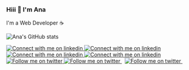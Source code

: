 ### Hiii 👋 I'm Ana

I'm a Web Developer ☕

![Ana's GitHub stats](https://github-readme-stats.vercel.app/api?username=itsmeanaaa&show_icons=true&theme=transparent)



<!-- Social button 1 -->
<!-- Light Mode -->
<a href="https://open.spotify.com/user/12141598168?si=1d5f420c9d8d468d#gh-light-mode-only">
<img src="https://img.shields.io/badge/Spotify-1ED760?style=for-the-badge&logo=spotify&logoColor=white#gh-light-mode-only" alt="Connect with me on linkedin" >
</a>
<!-- Dark Mode -->
<a href="https://open.spotify.com/user/12141598168?si=1d5f420c9d8d468d#gh-dark-mode-only">
<img src="https://img.shields.io/badge/Spotify-1ED760?style=for-the-badge&logo=spotify&logoColor=white#gh-dark-mode-only" alt="Connect with me on linkedin" >
</a>


<!-- Social button 2 -->
<!-- Light Mode -->
<a href="https://www.instagram.com/anahatesuu/#gh-light-mode-only">
<img src="https://img.shields.io/badge/Instagram-%23E4405F.svg?style=for-the-badge&logo=Instagram&logoColor=white#gh-light-mode-only" alt="Connect with me on linkedin" >
</a>
<!-- Dark Mode -->
<a href="https://www.instagram.com/imsuperana_/#gh-dark-mode-only">
<img src="https://img.shields.io/badge/Instagram-%23E4405F.svg?style=for-the-badge&logo=Instagram&logoColor=white#gh-dark-mode-only" alt="Connect with me on linkedin" >
</a>
<a href="https://twitter.com/anahatesuu#gh-light-mode-only">
<img src="https://img.shields.io/twitter/follow/imsuperana_?style=for-the-badge&logo=twitter&labelColor=000&color=3572A5#gh-light-mode-only" alt="Follow me on twitter" >
</a>

<!-- Social button 3 -->
<!-- Light Mode -->
<!-- Dark Mode -->
<a href="https://twitter.com/anahatesuu#gh-dark-mode-only">
<img src="https://img.shields.io/twitter/follow/imsuperana_?style=for-the-badge&logo=twitter&labelColor=000&color=FFF#gh-dark-mode-only" alt="Follow me on twitter" >
</a>
&nbsp;
<!-- Social button 2 -->
<a href="https://twitter.com/imsuperana_](https://open.spotify.com/user/12141598168?si=92f7782217634959#gh-light-mode-only">
<img src="https://img.shields.io/badge/Spotify/follow/imsuperana_?style=for-the-badge&logo=twitter&labelColor=000&color=3572A5#gh-light-mode-only" alt="Follow me on twitter" >
  </a>
&nbsp;
</div>


